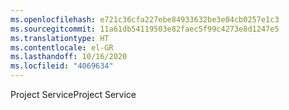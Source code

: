 ```yaml
---
ms.openlocfilehash: e721c36cfa227ebe84933632be3e04cb0257e1c3
ms.sourcegitcommit: 11a61db54119503e82faec5f99c4273e8d1247e5
ms.translationtype: HT
ms.contentlocale: el-GR
ms.lasthandoff: 10/16/2020
ms.locfileid: "4069634"
---
```

<span data-ttu-id="f95d3-101">Project Service</span><span class="sxs-lookup"><span data-stu-id="f95d3-101">Project Service</span></span>
